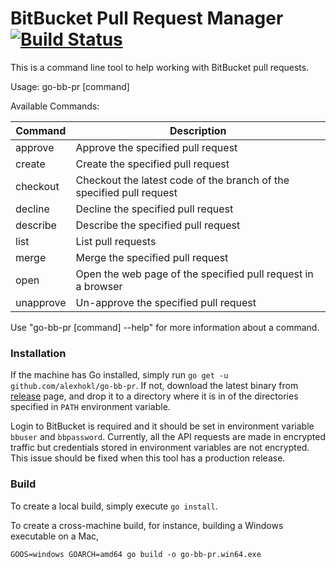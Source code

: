 # BitBucket Pull Request Manager [![Build Status](https://travis-ci.org/alexhokl/go-bb-pr.svg?branch=master)](https://travis-ci.org/alexhokl/go-bb-pr)

This is a command line tool to help working with BitBucket pull requests.

Usage:
  go-bb-pr [command]

Available Commands:

Command | Description
--- | ---
approve    | Approve the specified pull request
create     | Create the specified pull request
checkout   | Checkout the latest code of the branch of the specified pull request
decline    | Decline the specified pull request
describe   | Describe the specified pull request
list       | List pull requests
merge      | Merge the specified pull request
open       | Open the web page of the specified pull request in a browser
unapprove  | Un-approve the specified pull request

Use "go-bb-pr [command] --help" for more information about a command.

### Installation

If the machine has Go installed, simply run `go get -u github.com/alexhokl/go-bb-pr`. If not, download the latest binary from [release](https://github.com/alexhokl/go-bb-pr/releases) page, and drop it to a directory where it is in of the directories specified in `PATH` environment variable.

Login to BitBucket is required and it should be set in environment variable `bbuser` and `bbpassword`. Currently, all the API requests are made in encrypted traffic but credentials stored in environment variables are not encrypted. This issue should be fixed when this tool has a production release.

### Build

To create a local build, simply execute `go install`.

To create a cross-machine build, for instance, building a Windows executable on a Mac,

```console
GOOS=windows GOARCH=amd64 go build -o go-bb-pr.win64.exe
```

